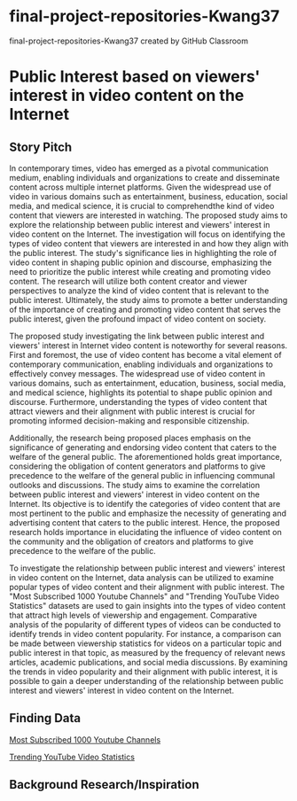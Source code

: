 # final-project-repositories-Kwang37
final-project-repositories-Kwang37 created by GitHub Classroom

# Public Interest based on viewers' interest in video content on the Internet
## Story Pitch

In contemporary times, video has emerged as a pivotal communication medium, enabling individuals and organizations to create and disseminate content across multiple internet platforms. 
Given the widespread use of video in various domains such as entertainment, business, education, social media, and medical science, it is crucial to comprehendthe kind of video content that viewers are interested in watching. 
The proposed study aims to explore the relationship between public interest and viewers' interest in video content on the Internet.
The investigation will focus on identifying the types of video content that viewers are interested in and how they align with the public interest. 
The study's significance lies in highlighting the role of video content in shaping public opinion and discourse, emphasizing the need to prioritize the public interest while creating and promoting video content. 
The research will utilize both content creator and viewer perspectives to analyze the kind of video content that is relevant to the public interest. Ultimately, the study aims to promote a better understanding of the importance of creating and promoting video content that serves the public interest, given the profound impact of video content on society.

The proposed study investigating the link between public interest and viewers' interest in Internet video content is noteworthy for several reasons. 
First and foremost, the use of video content has become a vital element of contemporary communication, enabling individuals and organizations to effectively convey messages. 
The widespread use of video content in various domains, such as entertainment, education, business, social media, and medical science, highlights its potential to shape public opinion and discourse. Furthermore, understanding the types of video content that attract viewers and their alignment with public interest is crucial for promoting informed decision-making and responsible citizenship.
	
Additionally, the research being proposed places emphasis on the significance of generating and endorsing video content that caters to the welfare of the general public. 
The aforementioned holds great importance, considering the obligation of content generators and platforms to give precedence to the welfare of the general public in influencing communal outlooks and discussions. 
The study aims to examine the correlation between public interest and viewers' interest in video content on the Internet. Its objective is to identify the categories of video content that are most pertinent to the public and emphasize the necessity of generating and advertising content that caters to the public interest. 
Hence, the proposed research holds importance in elucidating the influence of video content on the community and the obligation of creators and platforms to give precedence to the welfare of the public.

To investigate the relationship between public interest and viewers' interest in video content on the Internet, data analysis can be utilized to examine popular types of video content and their alignment with public interest. 
The "Most Subscribed 1000 Youtube Channels" and "Trending YouTube Video Statistics" datasets are used to gain insights into the types of video content that attract high levels of viewership and engagement. Comparative analysis of the popularity of different types of videos can be conducted to identify trends in video content popularity. 
For instance, a comparison can be made between viewership statistics for videos on a particular topic and public interest in that topic, as measured by the frequency of relevant news articles, academic publications, and social media discussions. By examining the trends in video popularity and their alignment with public interest, it is possible to gain a deeper understanding of the relationship between public interest and viewers' interest in video content on the Internet.

## Finding Data
[Most Subscribed 1000 Youtube Channels](https://www.kaggle.com/datasets/themrityunjaypathak/most-subscribed-1000-youtube-channels)

[Trending YouTube Video Statistics](https://www.kaggle.com/datasets/datasnaek/youtube-new?select=USvideos.csv)
## Background Research/Inspiration
